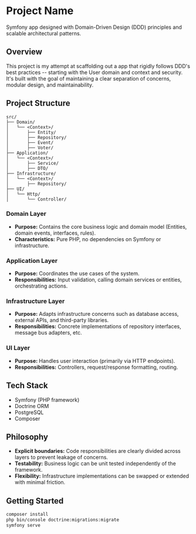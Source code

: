 # Project Name

Symfony app designed with Domain-Driven Design (DDD) principles and scalable architectural patterns.

## Overview

This project is my attempt at scaffolding out a app that rigidly follows DDD's best practices -- starting with the User domain and context and security. It's built with the goal of maintaining a clear separation of concerns, modular design, and maintainability.

## Project Structure

```
src/
├── Domain/
│   └── <Context>/
│       ├── Entity/
│       ├── Repository/
│       ├── Event/
│       ├── Voter/
├── Application/
│   └── <Context>/
│       ├── Service/
│       ├── DTO/
├── Infrastructure/
│   └── <Context>/
│       ├── Repository/
├── UI/
│   └── Http/
│       └── Controller/
```


### Domain Layer

- **Purpose:** Contains the core business logic and domain model (Entities, domain events, interfaces, rules).
- **Characteristics:** Pure PHP, no dependencies on Symfony or infrastructure.

### Application Layer

- **Purpose:** Coordinates the use cases of the system.
- **Responsibilities:** Input validation, calling domain services or entities, orchestrating actions.

### Infrastructure Layer

- **Purpose:** Adapts infrastructure concerns such as database access, external APIs, and third-party libraries.
- **Responsibilities:** Concrete implementations of repository interfaces, message bus adapters, etc.

### UI Layer

- **Purpose:** Handles user interaction (primarily via HTTP endpoints).
- **Responsibilities:** Controllers, request/response formatting, routing.

## Tech Stack

- Symfony (PHP framework)
- Doctrine ORM
- PostgreSQL
- Composer

## Philosophy

- **Explicit boundaries:** Code responsibilities are clearly divided across layers to prevent leakage of concerns.
- **Testability:** Business logic can be unit tested independently of the framework.
- **Flexibility:** Infrastructure implementations can be swapped or extended with minimal friction.

## Getting Started

```bash
composer install
php bin/console doctrine:migrations:migrate
symfony serve
